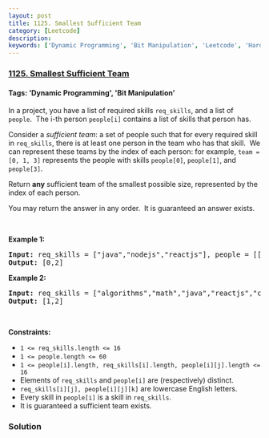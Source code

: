 ```yaml
---
layout: post
title: 1125. Smallest Sufficient Team
category: [Leetcode]
description: 
keywords: ['Dynamic Programming', 'Bit Manipulation', 'Leetcode', 'Hard']
---
```

### [1125. Smallest Sufficient Team](https://leetcode.com/problems/smallest-sufficient-team)

#### Tags: 'Dynamic Programming', 'Bit Manipulation'

<div class="content__u3I1 question-content__JfgR"><div><p>In a project, you have a list of required skills <code>req_skills</code>, and a list of <code>people</code>.  The i-th person <code>people[i]</code> contains a list of skills that person has.</p>
<p>Consider a <em>sufficient team</em>: a set of people such that for every required skill in <code>req_skills</code>, there is at least one person in the team who has that skill.  We can represent these teams by the index of each person: for example, <code>team = [0, 1, 3]</code> represents the people with skills <code>people[0]</code>, <code>people[1]</code>, and <code>people[3]</code>.</p>
<p>Return <strong>any</strong> sufficient team of the smallest possible size, represented by the index of each person.</p>
<p>You may return the answer in any order.  It is guaranteed an answer exists.</p>
<p> </p>
<p><strong>Example 1:</strong></p>
<pre><strong>Input:</strong> req_skills = ["java","nodejs","reactjs"], people = [["java"],["nodejs"],["nodejs","reactjs"]]
<strong>Output:</strong> [0,2]
</pre><p><strong>Example 2:</strong></p>
<pre><strong>Input:</strong> req_skills = ["algorithms","math","java","reactjs","csharp","aws"], people = [["algorithms","math","java"],["algorithms","math","reactjs"],["java","csharp","aws"],["reactjs","csharp"],["csharp","math"],["aws","java"]]
<strong>Output:</strong> [1,2]
</pre>
<p> </p>
<p><strong>Constraints:</strong></p>
<ul>
<li><code>1 &lt;= req_skills.length &lt;= 16</code></li>
<li><code>1 &lt;= people.length &lt;= 60</code></li>
<li><code>1 &lt;= people[i].length, req_skills[i].length, people[i][j].length &lt;= 16</code></li>
<li>Elements of <code>req_skills</code> and <code>people[i]</code> are (respectively) distinct.</li>
<li><code>req_skills[i][j], people[i][j][k]</code> are lowercase English letters.</li>
<li>Every skill in <code>people[i]</code> is a skill in <code>req_skills</code>.</li>
<li>It is guaranteed a sufficient team exists.</li>
</ul>
</div></div>

### Solution
